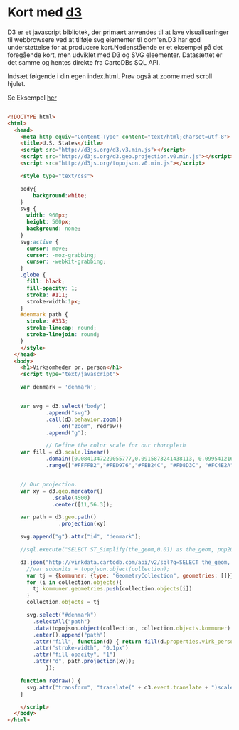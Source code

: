 Kort med [d3](http://d3js.org/)
===

D3 er et javascript bibliotek, der primært anvendes til at lave visualiseringer til webbrowsere ved at tilføje svg elementer til dom'en.D3 har god understøttelse for at producere kort.Nedenstående er et eksempel på det foregående kort, men udviklet med D3 og SVG eleementer. Datasættet er det samme og hentes direkte fra CartoDBs SQL API.

Indsæt følgende i din egen index.html. Prøv også at zoome med scroll hjulet.

Se Eksempel [her](/../../assets/d3.html)

```html

<!DOCTYPE html>
<html>
  <head>
    <meta http-equiv="Content-Type" content="text/html;charset=utf-8">
    <title>U.S. States</title>
    <script src="http://d3js.org/d3.v3.min.js"></script>
    <script src="http://d3js.org/d3.geo.projection.v0.min.js"></script>
    <script src="http://d3js.org/topojson.v0.min.js"></script>

    <style type="text/css">

    body{
        background:white;
    }
    svg {
      width: 960px;
      height: 500px;
      background: none;
    }
    svg:active {
      cursor: move;
      cursor: -moz-grabbing;
      cursor: -webkit-grabbing;
    }
    .globe {
      fill: black;
      fill-opacity: 1;
      stroke: #111;
      stroke-width:1px;
    }
    #denmark path {
      stroke: #333;
      stroke-linecap: round;
      stroke-linejoin: round;
    }
    </style>
  </head>
  <body>
    <h1>Virksomheder pr. person</h1>
    <script type="text/javascript">

    var denmark = 'denmark';


    var svg = d3.select("body")
            .append("svg")
            .call(d3.behavior.zoom()
                .on("zoom", redraw))
            .append("g");

            // Define the color scale for our choropleth
    var fill = d3.scale.linear()
            .domain([0.0841347229055777,0.0915873241438113, 0.0995412160259702, 0.105005357416195, 0.110218717549325, 0.118296046582899, 0.194428969359331])
            .range(["#FFFFB2","#FED976","#FEB24C", "#FD8D3C", "#FC4E2A", "#E31A1C", "#B10026"]);


    // Our projection.
    var xy = d3.geo.mercator()
              .scale(4500)
              .center([11,56.3]);

    var path = d3.geo.path()
                .projection(xy)

    svg.append("g").attr("id", "denmark");

    //sql.execute("SELECT ST_Simplify(the_geom,0.01) as the_geom, pop2005 as population FROM {{table_name}} WHERE the_geom IS NOT NULL", {table_name: denmark})

    d3.json("http://virkdata.cartodb.com/api/v2/sql?q=SELECT the_geom, virk_person FROM virk_pr_person WHERE the_geom IS NOT NULL&format=topojson&dp=5", function(collection) {
      //var subunits = topojson.object(collection);
      var tj = {kommuner: {type: "GeometryCollection", geometries: []}};
      for (i in collection.objects){
        tj.kommuner.geometries.push(collection.objects[i])
      }
      collection.objects = tj

      svg.select("#denmark")
        .selectAll("path")
        .data(topojson.object(collection, collection.objects.kommuner).geometries)
        .enter().append("path")
        .attr("fill", function(d) { return fill(d.properties.virk_person); })
        .attr("stroke-width", "0.1px")
        .attr("fill-opacity", "1")
        .attr("d", path.projection(xy));
            });

    function redraw() {
      svg.attr("transform", "translate(" + d3.event.translate + ")scale(" + d3.event.scale + ")");
    }

    </script>
  </body>
</html>

```
